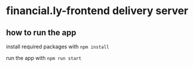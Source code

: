 # financial.ly-frontend delivery server

## how to run the app


install required packages with
  ```npm install```

run the app with
  ```npm run start```

